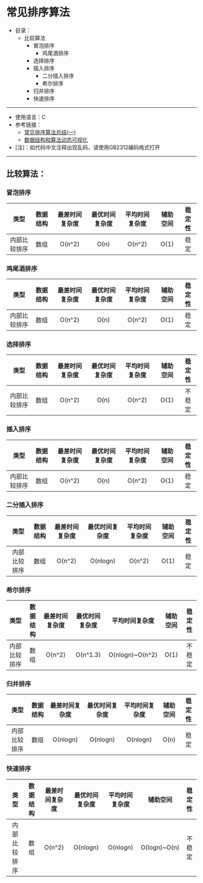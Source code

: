 # 常见排序算法
+ 目录：
   + 比较算法
      + 冒泡排序
         + 鸡尾酒排序
      + 选择排序
      + 插入排序
         + 二分插入排序
         + 希尔排序
      + 归并排序
      + 快速排序
---
+ 使用语言：C
+ 参考链接：
   + [常见排序算法总结(一)](https://www.cnblogs.com/eniac12/p/5329396.html#s32) 
   + [数据结构和算法动态可视化](https://visualgo.net/zh)
+ [注]：如代码中文注释出现乱码，请使用GB2312编码格式打开
---
## 比较算法：
### 冒泡排序
| 类型         | 数据结构 | 最差时间复杂度 | 最优时间复杂度 | 平均时间复杂度 | 辅助空间 | 稳定性 |
| :----------: | :------: | :------------: | :------------: | :------------: | :------: | :----: |
| 内部比较排序 | 数组     | O(n^2)         | O(n)           | O(n^2)         | O(1)     | 稳定   |

### 鸡尾酒排序
| 类型         | 数据结构 | 最差时间复杂度 | 最优时间复杂度 | 平均时间复杂度 | 辅助空间 | 稳定性 |
| :----------: | :------: | :------------: | :------------: | :------------: | :------: | :----: |
| 内部比较排序 | 数组     | O(n^2)         | O(n)           | O(n^2)         | O(1)     | 稳定   |

### 选择排序
| 类型         | 数据结构 | 最差时间复杂度 | 最优时间复杂度 | 平均时间复杂度 | 辅助空间 | 稳定性 |
| :----------: | :------: | :------------: | :------------: | :------------: | :------: | :----: |
| 内部比较排序 | 数组     | O(n^2)         | O(n)           | O(n^2)         | O(1)     | 不稳定 |

### 插入排序
| 类型         | 数据结构 | 最差时间复杂度 | 最优时间复杂度 | 平均时间复杂度 | 辅助空间 | 稳定性 |
| :----------: | :------: | :------------: | :------------: | :------------: | :------: | :----: |
| 内部比较排序 | 数组     | O(n^2)         | O(n)           | O(n^2)         | O(1)     | 稳定   |

### 二分插入排序
| 类型         | 数据结构 | 最差时间复杂度 | 最优时间复杂度 | 平均时间复杂度 | 辅助空间 | 稳定性 |
| :----------: | :------: | :------------: | :------------: | :------------: | :------: | :----: |
| 内部比较排序 | 数组     | O(n^2)         | O(nlogn)       | O(n^2)         | O(1)     | 稳定   |

### 希尔排序
| 类型         | 数据结构 | 最差时间复杂度 | 最优时间复杂度 | 平均时间复杂度  | 辅助空间 | 稳定性 |
| :----------: | :------: | :------------: | :------------: | :-------------: | :------: | :----: |
| 内部比较排序 | 数组     | O(n^2)         | O(n^1.3)       | O(nlogn)~O(n^2) | O(1)     | 不稳定 |

### 归并排序
| 类型         | 数据结构 | 最差时间复杂度 | 最优时间复杂度 | 平均时间复杂度  | 辅助空间 | 稳定性 |
| :----------: | :------: | :------------: | :------------: | :-------------: | :------: | :----: |
| 内部比较排序 | 数组     | O(nlogn)       | O(nlogn)       | O(nlogn)        | O(n)     | 稳定   |

### 快速排序
| 类型         | 数据结构 | 最差时间复杂度 | 最优时间复杂度 | 平均时间复杂度  | 辅助空间     | 稳定性 |
| :----------: | :------: | :------------: | :------------: | :-------------: | :----------: | :----: |
| 内部比较排序 | 数组     | O(n^2)         | O(nlogn)       | O(nlogn)        | O(logn)~O(n) | 不稳定 |
